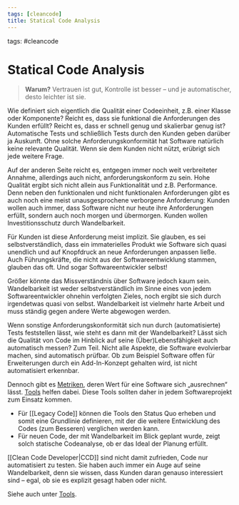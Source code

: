 ```yaml
---
tags: [cleancode]
title: Statical Code Analysis
---
```

tags:  #cleancode 

# Statical Code Analysis

>**Warum?**
>Vertrauen ist gut, Kontrolle ist besser – und je automatischer, desto leichter ist sie.

Wie definiert sich eigentlich die Qualität einer Codeeinheit, z.B. einer Klasse oder Komponente? Reicht es, dass sie funktional die Anforderungen des Kunden erfüllt? Reicht es, dass er schnell genug und skalierbar genug ist? Automatische Tests und schließlich Tests durch den Kunden geben darüber ja Auskunft. Ohne solche Anforderungskonformität hat Software natürlich keine relevante Qualität. Wenn sie dem Kunden nicht nützt, erübrigt sich jede weitere Frage.

Auf der anderen Seite reicht es, entgegen immer noch weit verbreiteter Annahme, allerdings auch nicht, anforderungskonform zu sein. Hohe Qualität ergibt sich nicht allein aus Funktionalität und z.B. Performance. Denn neben den funktionalen und nicht funktionalen Anforderungen gibt es auch noch eine meist unausgesprochene verborgene Anforderung: Kunden wollen auch immer, dass Software nicht nur heute ihre Anforderungen erfüllt, sondern auch noch morgen und übermorgen. Kunden wollen Investitionsschutz durch Wandelbarkeit.

Für Kunden ist diese Anforderung meist implizit. Sie glauben, es sei selbstverständlich, dass ein immaterielles Produkt wie Software sich quasi unendlich und auf Knopfdruck an neue Anforderungen anpassen ließe. Auch Führungskräfte, die nicht aus der Softwareentwicklung stammen, glauben das oft. Und sogar Softwareentwickler selbst!

Größer könnte das Missverständnis über Software jedoch kaum sein. Wandelbarkeit ist weder selbstverständlich im Sinne eines von jedem Softwareentwickler ohnehin verfolgten Zieles, noch ergibt sie sich durch irgendetwas quasi von selbst. Wandelbarkeit ist vielmehr harte Arbeit und muss ständig gegen andere Werte abgewogen werden.

Wenn sonstige Anforderungskonformität sich nun durch (automatisierte) Tests feststellen lässt, wie steht es dann mit der Wandelbarkeit? Lässt sich die Qualität von Code im Hinblick auf seine (Über)Lebensfähigkeit auch automatisch messen? Zum Teil. Nicht alle Aspekte, die Software evolvierbar machen, sind automatisch prüfbar. Ob zum Beispiel Software offen für Erweiterungen durch ein Add-In-Konzept gehalten wird, ist nicht automatisiert erkennbar.

Dennoch gibt es [Metriken](http://en.wikipedia.org/wiki/Software_metric), deren Wert für eine Software sich „ausrechnen“ lässt. [Tools](https://clean-code-developer.de/weitere-infos/werkzeuge/) helfen dabei. Diese Tools sollten daher in jedem Softwareprojekt zum Einsatz kommen.

-   Für [[Legacy Code]] können die Tools den Status Quo erheben und somit eine Grundlinie definieren, mit der die weitere Entwicklung des Codes (zum Besseren) verglichen werden kann.
-   Für neuen Code, der mit Wandelbarkeit im Blick geplant wurde, zeigt solch statische Codeanalyse, ob er das Ideal der Planung erfüllt.

[[Clean Code Developer|CCD]] sind nicht damit zufrieden, Code nur automatisiert zu testen. Sie haben auch immer ein Auge auf seine Wandelbarkeit, denn sie wissen, dass Kunden daran genauso interessiert sind – egal, ob sie es explizit gesagt haben oder nicht.

Siehe auch unter [Tools](https://clean-code-developer.de/weitere-infos/werkzeuge/).